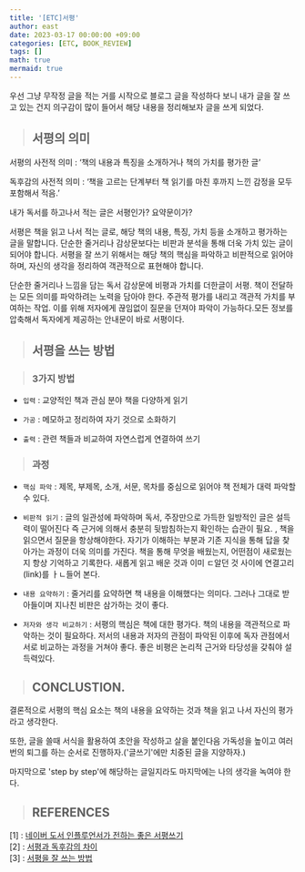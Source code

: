 ```yaml
---
title: '[ETC]서평'
author: east
date: 2023-03-17 00:00:00 +09:00
categories: [ETC, BOOK_REVIEW]
tags: []
math: true
mermaid: true
---
```


우선 그냥 무작정 글을 적는 거를 시작으로 블로그 글을 작성하다 보니 내가 글을 잘 쓰고 있는 건지 의구감이 많이 들어서 해당 내용을 정리해보자 글을 쓰게 되었다. 

> ## 서평의 의미

서평의 사전적 의미
: ‘책의 내용과 특징을 소개하거나 책의 가치를 평가한 글’

독후감의 사전적 의미
: ‘책을 고르는 단계부터 책 읽기를 마친 후까지 느낀 감정을 모두 포함해서 적음.’ 

내가 독서를 하고나서 적는 글은 서평인가? 요약문이가?

서평은 책을 읽고 나서 적는 글로, 해당 책의 내용, 특징, 가치 등을 소개하고 평가하는 글을 말합니다. 단순한 줄거리나 감상문보다는 비판과 분석을 통해 더욱 가치 있는 글이 되어야 합니다. 서평을 잘 쓰기 위해서는 해당 책의 핵심을 파악하고 비판적으로 읽어야 하며, 자신의 생각을 정리하여 객관적으로 표현해야 합니다.


단순한 줄거리나 느낌을 담는 독서 감상문에 비평과 가치를 더한글이 서평. 책이 전달하는 모든 의미를 파악하려는 노력을 담아야 한다. 주관적 평가를 내리고 객관적 가치를 부여하는 작업. 이를 위해 저자에게 끊임없이 질문을 던져야 파악이 가능하다.모든 정보를 압축해서 독자에게 제공하는 안내문이 바로 서평이다.



> ## 서평을 쓰는 방법

> ### 3가지 방법

- `입력` : 교양적인 책과 관심 분야 책을 다양하게 읽기

- `가공` : 메모하고 정리하여 자기 것으로 소화하기

- `출력` : 관련 책들과 비교하여 자연스럽게 연결하여 쓰기

> ### 과정

- `핵심 파악` : 제목, 부제목, 소개, 서문, 목차를 중심으로 읽어야 책 전체가 대력 파악할 수 있다.

- `비판적 읽기` : 글의 일관성에 파악하며 독서, 주장만으로 가득한 일방적인 글은 설득력이 떨어진다 즉 근거에 의해서 충분히 뒷밤침하는지 확인하는 습관이 필요. , 책을 읽으면서 질문을 항상해야한다. 자기가 이해하는 부분과 기존 지식을 통해 답을 찾아가는 과정이 더욱 의미를 가진다. 책을 통해 무엇을 배웠는지, 어떤점이 새로웠는지 항상 기억하고 기록한다. 새롭게 읽고 배운 것과 이미 ㄷ알던 것 사이에 연결고리(link)를 ㅏㄴ들어 본다.

- `내용 요약하기` : 줄거리를 요약하면 책 내용을 이해했다는 의미다. 그러나 그대로 받아들이며 지나친 비판은 삼가하는 것이 좋다.

- `저자와 생각 비교하기` : 서평의 핵심은 책에 대한 평가다. 책의 내용을 객관적으로 파악하는 것이 필요하다. 저서의 내용과 저자의 관점이 파악된 이후에 독자 관점에서 서로 비교하는 과정을 거쳐야 좋다. 좋은 비평은 논리적 근거와 타당성을 갖춰야 설득력있다.

> ## CONCLUSTION.

결론적으로 서평의 핵심 요소는 책의 내용을 요약하는 것과 책을 읽고 나서 자신의 평가라고 생각한다.

또한, 글을 쓸때 서식을 활용하여 초안을 작성하고 살을 붙인다음 가독성을 높이고 여러번의 퇴그를 하는 순서로 진행하자.('글쓰기'에만 치중된 글을 지양하자.)

마지막으로 'step by step'에 해당하는 글일지라도 마지막에는 나의 생각을 녹여야 한다.

> ## REFERENCES
[1] : [네이버 도서 인플루언서가 전하는 좋은 서평쓰기](https://blog.naver.com/daeyou99/222759995680)  
[2] : [서평과 독후감의 차이](https://infovator.tistory.com/44)  
[3] : [서평을 잘 쓰는 방법](https://brunch.co.kr/@chu9527/29)

